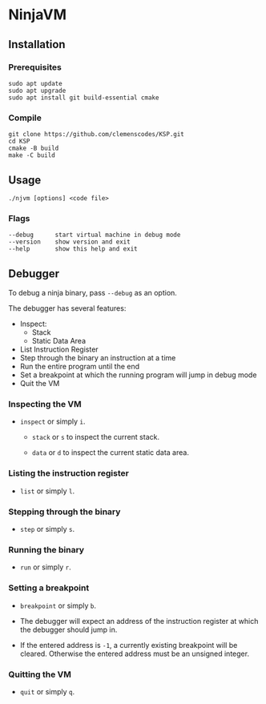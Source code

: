 # NinjaVM

## Installation

### Prerequisites

    sudo apt update
    sudo apt upgrade
    sudo apt install git build-essential cmake

### Compile

    git clone https://github.com/clemenscodes/KSP.git
    cd KSP 
    cmake -B build
    make -C build

## Usage

    ./njvm [options] <code file>

### Flags

    --debug      start virtual machine in debug mode
    --version    show version and exit
    --help       show this help and exit

## Debugger

To debug a ninja binary, pass ```--debug``` as an option.

The debugger has several features:

- Inspect:
  - Stack
  - Static Data Area
- List Instruction Register
- Step through the binary an instruction at a time
- Run the entire program until the end
- Set a breakpoint at which the running program will jump in debug mode
- Quit the VM

### Inspecting the VM

- ```inspect``` or simply ```i```.

  - ```stack``` or ```s``` to inspect the current stack.

  - ```data``` or ```d``` to inspect the current static data area.

### Listing the instruction register

- ```list``` or simply ```l```.

### Stepping through the binary

- ```step``` or simply ```s```.

### Running the binary

- ```run``` or simply ```r```.

### Setting a breakpoint

- ```breakpoint``` or simply ```b```.

- The debugger will expect an address of the instruction register at which the debugger should jump in.
- If the entered address is ```-1```, a currently existing breakpoint will be cleared.
Otherwise the entered address must be an unsigned integer.

### Quitting the VM

- ```quit``` or simply ```q```.
